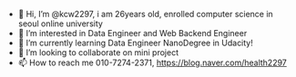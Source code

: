 - 👋 Hi, I’m @kcw2297, i am 26years old, enrolled computer science in seoul online university
- 👀 I’m interested in Data Engineer and Web Backend Engineer
- 🌱 I’m currently learning Data Engineer NanoDegree in Udacity!
- 💞️ I’m looking to collaborate on mini project
- 📫 How to reach me 010-7274-2371, https://blog.naver.com/health2297

<!---
kcw2297/kcw2297 is a ✨ special ✨ repository because its `README.md` (this file) appears on your GitHub profile.
You can click the Preview link to take a look at your changes.
--->
